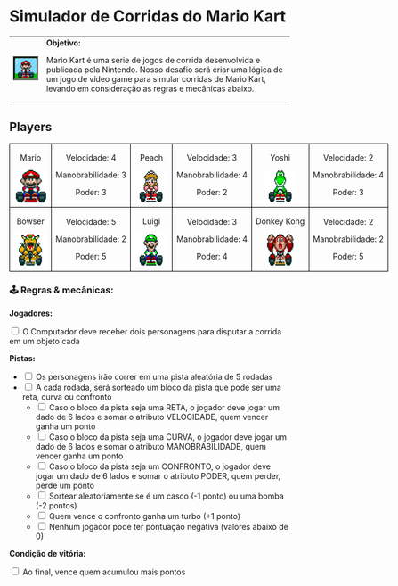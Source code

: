 <h1>Simulador de Corridas do Mario Kart</h1>

  <table>
        <tr>
            <td>
                <img src="./docs/header.gif" alt="Mario Kart" width="200">
            </td>
            <td>
                <b>Objetivo:</b>
                <p>Mario Kart é uma série de jogos de corrida desenvolvida e publicada pela Nintendo. Nosso desafio será criar uma lógica de um jogo de vídeo game para simular corridas de Mario Kart, levando em consideração as regras e mecânicas abaixo.</p>
            </td>
        </tr>
    </table>

<h2>Players</h2>
      <table style="border-collapse: collapse; width: 800px; margin: 0 auto;">
        <tr>
            <td style="border: 1px solid black; text-align: center;">
                <p>Mario</p>
                <img src="./docs/mario.gif" alt="Mario Kart" width="60" height="60">
            </td>
            <td style="border: 1px solid black; text-align: center;">
                <p>Velocidade: 4</p>
                <p>Manobrabilidade: 3</p>
                <p>Poder: 3</p>
            </td>
             <td style="border: 1px solid black; text-align: center;">
                <p>Peach</p>
                <img src="./docs/peach.gif" alt="Mario Kart" width="60" height="60">
            </td>
            <td style="border: 1px solid black; text-align: center;">
                <p>Velocidade: 3</p>
                <p>Manobrabilidade: 4</p>
                <p>Poder: 2</p>
            </td>
              <td style="border: 1px solid black; text-align: center;">
                <p>Yoshi</p>
                <img src="./docs/yoshi.gif" alt="Mario Kart" width="60" height="60">
            </td>
            <td style="border: 1px solid black; text-align: center;">
                <p>Velocidade: 2</p>
                <p>Manobrabilidade: 4</p>
                <p>Poder: 3</p>
            </td>
        </tr>
        <tr>
            <td style="border: 1px solid black; text-align: center;">
                <p>Bowser</p>
                <img src="./docs/bowser.gif" alt="Mario Kart" width="60" height="60">
            </td>
            <td style="border: 1px solid black; text-align: center;">
                <p>Velocidade: 5</p>
                <p>Manobrabilidade: 2</p>
                <p>Poder: 5</p>
            </td>
            <td style="border: 1px solid black; text-align: center;">
                <p>Luigi</p>
                <img src="./docs/luigi.gif" alt="Mario Kart" width="60" height="60">
            </td>
            <td style="border: 1px solid black; text-align: center;">
                <p>Velocidade: 3</p>
                <p>Manobrabilidade: 4</p>
                <p>Poder: 4</p>
            </td>
            <td style="border: 1px solid black; text-align: center;">
                <p>Donkey Kong</p>
                <img src="./docs/dk.gif" alt="Mario Kart" width="60" height="60">
            </td>
            <td style="border: 1px solid black; text-align: center;">
                <p>Velocidade: 2</p>
                <p>Manobrabilidade: 2</p>
                <p>Poder: 5</p>
            </td>
        </tr>
    </table>

<p></p>

<h3>🕹️ Regras & mecânicas:</h3>

<b>Jogadores:</b>

<input type="checkbox" id="jogadores-item" />
<label for="jogadores-item">O Computador deve receber dois personagens para disputar a corrida em um objeto cada</label>

<b>Pistas:</b>
<ul>
  <li>
    <input type="checkbox" id="pistas-1-item" />
    <label for="pistas-1-item">Os personagens irão correr em uma pista aleatória de 5 rodadas</label>
  </li>
  <li>
    <input type="checkbox" id="pistas-2-item" />
    <label for="pistas-2-item">A cada rodada, será sorteado um bloco da pista que pode ser uma reta, curva ou confronto</label>
    <ul>
      <li>
        <input type="checkbox" id="pistas-2-1-item" />
        <label for="pistas-2-1-item">
          Caso o bloco da pista seja uma RETA, o jogador deve jogar um dado de 6 lados e somar o atributo VELOCIDADE, quem vencer ganha um ponto
        </label>
      </li>
      <li>
        <input type="checkbox" id="pistas-2-2-item" />
        <label for="pistas-2-2-item">
          Caso o bloco da pista seja uma CURVA, o jogador deve jogar um dado de 6 lados e somar o atributo MANOBRABILIDADE, quem vencer ganha um ponto
        </label>
      </li>
      <li>
        <input type="checkbox" id="pistas-2-3-item" />
        <label for="pistas-2-3-item">
          Caso o bloco da pista seja um CONFRONTO, o jogador deve jogar um dado de 6 lados e somar o atributo PODER, quem perder, perde um ponto
        </label>
      </li>
      <li>
        <input type="checkbox" id="pistas-2-4-item" />
        <label for="pistas-2-4-item">
          Sortear aleatoriamente se é um casco (-1 ponto) ou uma bomba (-2 pontos)
        </label>
      </li>
      <li>
        <input type="checkbox" id="pistas-2-5-item" />
        <label for="pistas-2-5-item">
          Quem vence o confronto ganha um turbo (+1 ponto)
        </label>
      </li>
      <li>
        <input type="checkbox" id="pistas-2-6-item" />
        <label for="pistas-2-6-item">
          Nenhum jogador pode ter pontuação negativa (valores abaixo de 0)
        </label>
      </li>
    </ul>
  </li>
</ul>


<b>Condição de vitória:</b>

<input type="checkbox" id="vitoria-item" />
<label for="vitoria-item">Ao final, vence quem acumulou mais pontos</label>

